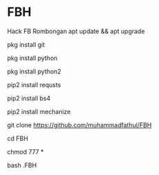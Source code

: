 # FBH
Hack FB Rombongan
apt update && apt upgrade

pkg install git

pkg install python

pkg install python2

pip2 install requsts

pip2 install bs4

pip2 install mechanize

git clone https://github.com/muhammadfathul/FBH

cd FBH

chmod 777 *

bash .FBH
